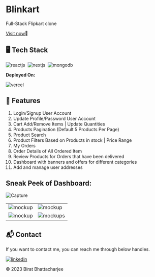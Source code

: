 # Blinkart
Full-Stack Flipkart clone

[ Visit now](https://blinkart.vercel.app/)🚀

## 🖥️ Tech Stack
![reactjs](https://img.shields.io/badge/React-20232A?style=for-the-badge&logo=react&logoColor=61DAFB)&nbsp;
![nextjs](https://github.com/birat051/blinkart/assets/79505216/7cd1b47a-29c4-4ab6-a7c8-69bd8b749036)&nbsp;
![mongodb](https://img.shields.io/badge/MongoDB-4EA94B?style=for-the-badge&logo=mongodb&logoColor=white)&nbsp;

**Deployed On:**

![vercel](https://github.com/birat051/blinkart/assets/79505216/28f1f675-7bcb-4143-9ef0-faa23ce9c54d)

## 🚀 Features

1. Login/Signup User Account
2. Update Profile/Password User Account
3. Cart Add/Remove Items | Update Quantities
4. Products Pagination (Default 5 Products Per Page)
5. Product Search
6. Product Filters Based on Products in stock | Price Range
7. My Orders
8. Order Details of All Ordered Item
9. Review Products for Orders that have been delivered
10. Dashboard with banners and offers for different categories
11. Add and manage user addresses


## Sneak Peek of Dashboard:

![Capture](https://github.com/birat051/blinkart/assets/79505216/c23a50ef-7893-454c-b076-2ea66764cf41)

<table>
  <tr>
    <td><img src="https://github.com/birat051/blinkart/assets/79505216/1cb4748a-006a-441a-8cf6-098e4fa64f12" alt="mockup" /></td>
    <td><img src="https://github.com/birat051/blinkart/assets/79505216/7f3814db-8c72-4e26-9fee-bd5e3146e33c" alt="mockup" /></td>
  </tr>
  <tr>
    <td><img src="https://github.com/birat051/blinkart/assets/79505216/672651b9-e60a-40fc-af76-0de8c732395a" alt="mockup" /></td>
    <td><img src="https://github.com/birat051/blinkart/assets/79505216/12585e69-e916-4b28-b6b2-264f14517aea" alt="mockups" /></td>
  </tr>
</table>

<h2>📬 Contact</h2>

If you want to contact me, you can reach me through below handles.

[![linkedin](https://img.shields.io/badge/LinkedIn-0077B5?style=for-the-badge&logo=linkedin&logoColor=white)](https://www.linkedin.com/in/biratbhattacharjee)

© 2023 Birat Bhattacharjee